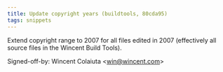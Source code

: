```yaml
---
title: Update copyright years (buildtools, 80cda95)
tags: snippets
---
```


Extend copyright range to 2007 for all files edited in 2007 (effectively all source files in the Wincent Build Tools).

Signed-off-by: Wincent Colaiuta &lt;win@wincent.com&gt;
